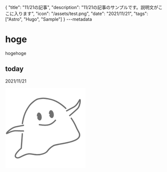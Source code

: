 {
  "title": "11/21の記事",
  "description": "11/21の記事のサンプルです。説明文がここに入ります",
  "icon": "/assets/test.png",
  "date": "2021/11/21",
  "tags": ["Astro", "Hugo", "Sample"]
}
---metadata

# hoge
hogehoge

## today
2021/11/21

![img](/assets/test.png)